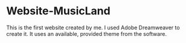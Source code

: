 # Website-MusicLand
This is the first website created by me. I used Adobe Dreamweaver to create it. It uses an available, provided theme from the software.
